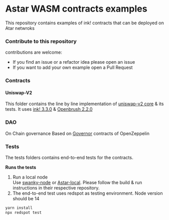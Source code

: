 # Astar WASM contracts examples
This repository contains examples of ink! contracts that can be deployed on Atar netwroks

### Contribute to this repository
contributions are welcome:
- If you find an issue or a refactor idea please open an issue
- If you want to add your own example open a Pull Request

### Contracts
#### Uniswap-V2
This folder contains the line by line implementation of [uniswap-v2 core](https://github.com/Uniswap/v2-core) & its tests. It uses [ink! 3.3.0](https://github.com/paritytech/ink/tree/v3.3.0) & [Openbrush 2.2.0](https://github.com/Supercolony-net/openbrush-contracts/tree/v2.2.0)

### DAO
On Chain governance Based on [Governor](https://github.com/OpenZeppelin/openzeppelin-contracts/tree/master/contracts/governance) contracts of OpenZeppelin

### Tests
The tests folders contains end-to-end tests for the contracts.

**Runs the tests**
1. Run a local node \
   Use [swanky-node](https://github.com/AstarNetwork/swanky-node) or [Astar-local](https://github.com/AstarNetwork/Astar). Please follow the build & run instructions in their respective repository.
2. The end-to-end test uses redspot as testing environment. Node version should be 14
```bash
yarn install
npx redspot test
```
